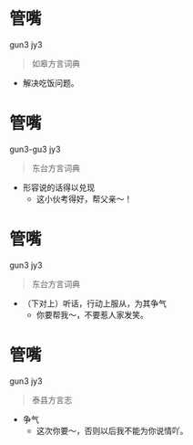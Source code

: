 # 管嘴
gun3 jy3
> 如皋方言词典
- 解决吃饭问题。

# 管嘴
gun3-gu3 jy3
> 东台方言词典
- 形容说的话得以兑现
  - 这小伙考得好，帮父亲～！

# 管嘴
gun3 jy3
> 东台方言词典
- （下对上）听话，行动上服从，为其争气
  - 你要帮我～，不要惹人家发笑。

# 管嘴
gun3 jy3
> 泰县方言志
- 争气
  - 这次你要～，否则以后我不能为你说情吖。
